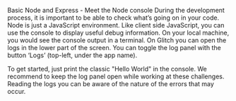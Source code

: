 Basic Node and Express - Meet the Node console
During the development process, it is important to be able to check what’s going on in your code. Node is just a JavaScript environment. Like client side JavaScript, you can use the console to display useful debug information. On your local machine, you would see the console output in a terminal. On Glitch you can open the logs in the lower part of the screen. You can toggle the log panel with the button ‘Logs’ (top-left, under the app name).

To get started, just print the classic "Hello World" in the console. We recommend to keep the log panel open while working at these challenges. Reading the logs you can be aware of the nature of the errors that may occur.

